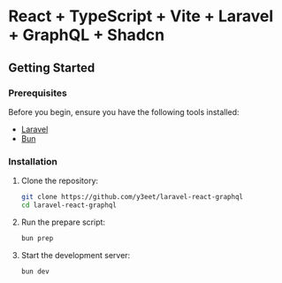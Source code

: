 # React + TypeScript + Vite + Laravel + GraphQL + Shadcn

## Getting Started

### Prerequisites

Before you begin, ensure you have the following tools installed:

- [Laravel](https://laravel.com/docs/12.x/installation#creating-a-laravel-project)
- [Bun](https://bun.sh/)

### Installation

1. Clone the repository:
    ```bash
    git clone https://github.com/y3eet/laravel-react-graphql
    cd laravel-react-graphql
    ```

2. Run the prepare script:
    ```bash
    bun prep
    ```

3. Start the development server:
    ```bash
    bun dev
    ```
